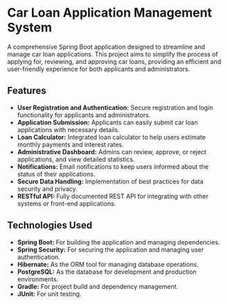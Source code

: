 # Car Loan Application Management System

A comprehensive Spring Boot application designed to streamline and manage car loan applications. This project aims to simplify the process of applying for, reviewing, and approving car loans, providing an efficient and user-friendly experience for both applicants and administrators.

## Features

- **User Registration and Authentication:** Secure registration and login functionality for applicants and administrators.
- **Application Submission:** Applicants can easily submit car loan applications with necessary details.
- **Loan Calculator:** Integrated loan calculator to help users estimate monthly payments and interest rates.
- **Administrative Dashboard:** Admins can review, approve, or reject applications, and view detailed statistics.
- **Notifications:** Email notifications to keep users informed about the status of their applications.
- **Secure Data Handling:** Implementation of best practices for data security and privacy.
- **RESTful API:** Fully documented REST API for integrating with other systems or front-end applications.

## Technologies Used

- **Spring Boot:** For building the application and managing dependencies.
- **Spring Security:** For securing the application and managing user authentication.
- **Hibernate:** As the ORM tool for managing database operations.
- **PostgreSQL:** As the database for development and production environments.
- **Gradle:** For project build and dependency management.
- **JUnit:** For unit testing.

